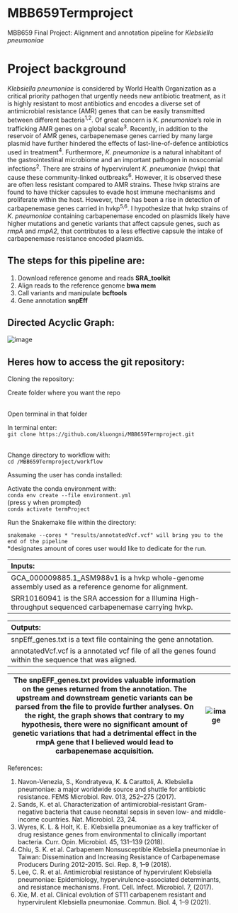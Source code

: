 # MBB659Termproject

MBB659 Final Project: Alignment and annotation pipeline for *Klebsiella pneumoniae*

# Project background

*Klebsiella pneumoniae* is considered by World Health Organization as a critical priority pathogen that urgently needs new antibiotic treatment, as it is highly resistant to most antibiotics and encodes a diverse set of antimicrobial resistance (AMR) genes that can be easily transmitted between different bacteria<sup>1,2</sup>. Of great concern is *K. pneumoniae*’s role in trafficking AMR genes on a global scale<sup>3</sup>. Recently, in addition to the reservoir of AMR genes, carbapenemase genes carried by many large plasmid have further hindered the effects of last-line-of-defence antibiotics used in treatment<sup>4</sup>. Furthermore, *K. pneumoniae* is a natural inhabitant of the gastrointestinal microbiome and an important pathogen in nosocomial infections<sup>2</sup>. There are strains of hypervirulent *K. pneumoniae* (hvkp) that cause these community-linked outbreaks<sup>6</sup>. However, it is observed these are often less resistant compared to AMR strains. These hvkp strains are found to have thicker capsules to evade host immune mechanisms and proliferate within the host. However, there has been a rise in detection of carbapenemase genes carried in hvkp<sup>5,6</sup>. I hypothesize that hvkp strains of *K. pneumoniae* containing carbapenemase encoded on plasmids likely have higher mutations and genetic variants that affect capsule genes, such as *rmpA* and *rmpA2*, that contributes to a less effective capsule the intake of carbapenemase resistance encoded plasmids.

## The steps for this pipeline are:

1. Download reference genome and reads <b>SRA_toolkit</b>
2. Align reads to the reference genome <b>bwa mem</b>
3. Call variants and manipulate <b>bcftools</b>
4. Gene annotation <b>snpEff</b>


## Directed Acyclic Graph:

![image](https://user-images.githubusercontent.com/83785437/144008656-4c6c9095-77c9-416e-8b81-122b0311f250.png)

## Heres how to access the git repository:

Cloning the repository:

Create folder where you want the repo

<br>Open terminal in that folder

In terminal enter:
<br>```git clone https://github.com/kluongni/MBB659Termproject.git```

<br>Change directory to workflow with:
<br>```cd /MBB659Termproject/workflow```

Assuming the user has conda installed:

Activate the conda environment with:
<br>```conda env create --file environment.yml```
<br>(press y when prompted)
<br>```conda activate termProject```
  
Run the Snakemake file within the directory:


```snakemake --cores * "results/annotatedVcf.vcf" will bring you to the end of the pipeline```
<br>\*designates amount of cores user would like to dedicate for the run.  

| Inputs:                                                                                                |
|:--------------------------------------------------------------------------------------------------------|
| GCA_000009885.1_ASM988v1 is a hvkp whole-genome assembly used as a reference genome for alignment.     | 
| SRR10160941 is the SRA accession for a Illumina High-throughput sequenced carbapenemase carrying hvkp. | 

| Outputs:                                                                                              | 
|:-------------------------------------------------------------------------------------------------------|
| snpEff_genes.txt is a text file containing the gene annotation.                                       | 
| annotatedVcf.vcf is a annotated vcf file of all the genes found within the sequence that was aligned. |


|The snpEFF_genes.txt provides valuable information on the genes returned from the annotation. The upstream and downstream genetic variants can be parsed from the file to provide further analyses. On the right, the graph shows that contrary to my hypothesis, there were no significant amount of genetic variations that had a detrimental effect in the rmpA gene that I believed would lead to carbapenemase acquisition. | ![image](https://user-images.githubusercontent.com/83785437/144008573-c04a5939-cf96-4e3e-8569-6341368b8465.png) |
|------------------------------------------------------------------------------------------------------------------------------------------------------------------------------------------------------------------------------------------------------|-----------------------------------------------------------------------------------------------------------------|



References:
1.	Navon-Venezia, S., Kondratyeva, K. & Carattoli, A. Klebsiella pneumoniae: a major worldwide source and shuttle for antibiotic resistance. FEMS Microbiol. Rev. 013, 252–275 (2017).
2.	Sands, K. et al. Characterization of antimicrobial-resistant Gram-negative bacteria that cause neonatal sepsis in seven low- and middle-income countries. Nat. Microbiol. 23, 24.
3.	Wyres, K. L. & Holt, K. E. Klebsiella pneumoniae as a key trafficker of drug resistance genes from environmental to clinically important bacteria. Curr. Opin. Microbiol. 45, 131–139 (2018).
4.	Chiu, S. K. et al. Carbapenem Nonsusceptible Klebsiella pneumoniae in Taiwan: Dissemination and Increasing Resistance of Carbapenemase Producers During 2012-2015. Sci. Rep. 8, 1–9 (2018).
5.	Lee, C. R. et al. Antimicrobial resistance of hypervirulent Klebsiella pneumoniae: Epidemiology, hypervirulence-associated determinants, and resistance mechanisms. Front. Cell. Infect. Microbiol. 7, (2017).
6.	Xie, M. et al. Clinical evolution of ST11 carbapenem resistant and hypervirulent Klebsiella pneumoniae. Commun. Biol. 4, 1–9 (2021).

